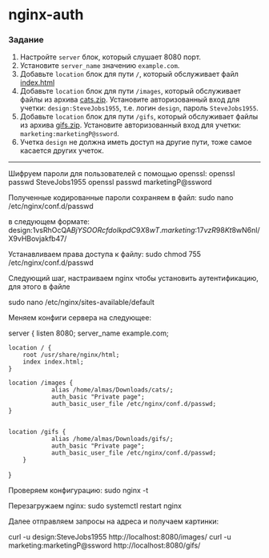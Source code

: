 # nginx-auth

### Задание

1. Настройте `server` блок, который слушает 8080 порт.
2. Установите `server_name` значению `example.com`.
3. Добавьте `location` блок для пути `/`, который обслуживает файл [index.html](https://stepik.org/media/attachments/lesson/686238/index.html)
4. Добавьте `location` блок для пути `/images`, который обслуживает файлы из архива [cats.zip](https://stepik.org/media/attachments/lesson/686238/cats.zip). Установите авторизованный вход для учетки: `design:SteveJobs1955`, т.е. логин `design`, пароль `SteveJobs1955`.
5. Добавьте `location` блок для пути `/gifs`, который обслуживает файлы из архива [gifs.zip](https://stepik.org/media/attachments/lesson/686238/gifs.zip). Установите авторизованный вход для учетки: `marketing:marketingP@ssword`.
6. Учетка `design` не должна иметь доступ на другие пути, тоже самое касается других учеток.

---

Шифруем пароли для пользователей с помощью openssl:
openssl passwd SteveJobs1955
openssl passwd marketingP@ssword

Полученные кодированные пароли сохраняем в файл:
sudo nano /etc/nginx/conf.d/passwd

в следующем формате:
design:$1$vsRhOcQA$BjYSOORcfdoIkpdC9X8wT.
marketing:$1$7vzR98Kt$8wN6nl/X9vHBovjakfb47/

Устанавливаем права доступа к файлу:
sudo chmod 755 /etc/nginx/conf.d/passwd

Следующий шаг, настраиваем nginx чтобы установить аутентификацию, для этого в файле

sudo nano /etc/nginx/sites-available/default

Меняем конфиги сервера на следующее:

server {
    listen 8080;
    server_name example.com;

    location / {
        root /usr/share/nginx/html;
        index index.html;
    }

    location /images {
                alias /home/almas/Downloads/cats/;
                auth_basic "Private page";
                auth_basic_user_file /etc/nginx/conf.d/passwd;
    }


    location /gifs {
                alias /home/almas/Downloads/gifs/;
                auth_basic "Private page";
                auth_basic_user_file /etc/nginx/conf.d/passwd;
        }
}

Проверяем конфигурацию:
sudo nginx -t

Перезагружаем nginx:
sudo systemctl restart nginx

Далее отправляем запросы на адреса и получаем картинки:

curl -u design:SteveJobs1955 http://localhost:8080/images/
curl -u marketing:marketingP@ssword http://localhost:8080/gifs/